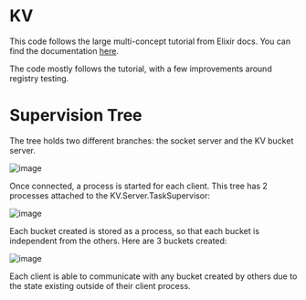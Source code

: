 KV
==

This code follows the large multi-concept tutorial from Elixir docs. You can find
the documentation [here](http://elixir-lang.org/getting-started/mix-otp/introduction-to-mix.html).

The code mostly follows the tutorial, with a few improvements around registry testing.

# Supervision Tree

The tree holds two different branches: the socket server and the KV bucket server.

![image](https://cloud.githubusercontent.com/assets/1231659/17655574/defa4e24-627d-11e6-814b-a5a308767045.png)

Once connected, a process is started for each client. This tree has 2 processes attached to the KV.Server.TaskSupervisor:

![image](https://cloud.githubusercontent.com/assets/1231659/17655593/1155c646-627e-11e6-8030-073f0d9b50f3.png)

Each bucket created is stored as a process, so that each bucket is independent from the others. Here are
3 buckets created:

![image](https://cloud.githubusercontent.com/assets/1231659/17655604/3302c03c-627e-11e6-8b66-137c742ab516.png)

Each client is able to communicate with any bucket created by others due to the state
existing outside of their client process.
